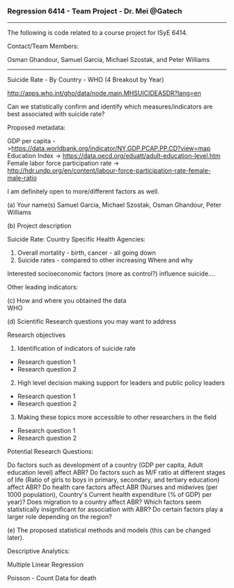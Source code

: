 ### Regression 6414 - Team Project - Dr. Mei @Gatech 

---
The following is code related to a course project for ISyE 6414. 

Contact/Team Members:

Osman Ghandour, Samuel Garcia, Michael Szostak, and Peter Williams 

---

Suicide Rate - By Country - WHO (4 Breakout by Year) 
 
http://apps.who.int/gho/data/node.main.MHSUICIDEASDR?lang=en 
 
 
Can we statistically confirm and identify which measures/indicators are best associated with suicide rate?  
 
Proposed metadata:   
 
 
GDP per capita ->https://data.worldbank.org/indicator/NY.GDP.PCAP.PP.CD?view=map 
Education Index -> https://data.oecd.org/eduatt/adult-education-level.htm 
Female labor force participation rate -> http://hdr.undp.org/en/content/labour-force-participation-rate-female-male-ratio 
 
 
I am definitely open to more/different factors as well.   
 
(a)  Your name(s) 
Samuel Garcia, Michael Szostak, Osman Ghandour, Peter Williams 

(b)  Project description 

Suicide Rate: Country Specific Health Agencies: 

1. Overall mortality - birth, cancer - all going down
2. Suicide rates - compared to other increasing
	Where and why

Interested socioeconomic factors (more as control?) influence suicide....

Other leading indicators: 

 
(c)  How and where you obtained the data  
WHO

(d)  Scientific Research questions you may want to address 

Research objectives

1) Identification of indicators of suicide rate

- Research question 1
- Research question 2

2) High level decision making support for leaders and public policy leaders

- Research question 1
- Research question 2

3) Making these topics more accessible to other researchers in the field

- Research question 1
- Research question 2


Potential Research Questions: 

Do factors such as development of a country (GDP per capita, Adult education level) affect ABR? 
Do factors such as M/F ratio at different stages of life (Ratio of girls to boys in primary, secondary, and tertiary education) affect ABR? 
Do health care factors affect ABR (Nurses and midwives (per 1000 population), Country's Current health expenditure (% of GDP) per year)? 
Does migration to a country affect ABR? 
Which factors seem statistically insignificant for association with ABR? 
Do certain factors play a larger role depending on the region? 
 
(e)  The proposed statistical methods and models (this can be changed later). 

Descriptive Analytics: 

Multiple Linear Regression 

Poisson - Count Data for death

